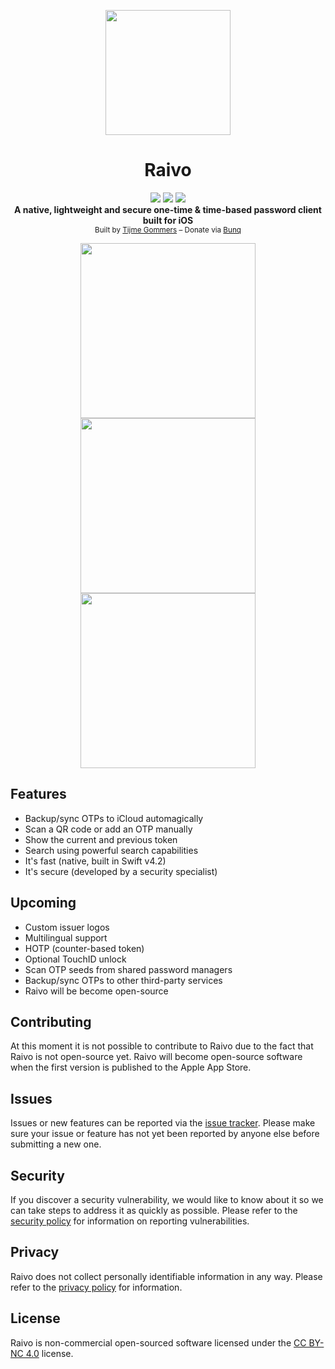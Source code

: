 <p align="center">
    <img src="https://raw.githubusercontent.com/tijme/raivo/master/Assets/app-icon.jpg" width="200"/>
</p>
<h1 align="center">Raivo</h1>
<p align="center">
    <a href="https://github.com/tijme/raivo/blob/master/LICENSE.md"><img src="https://raw.finnwea.com/shield/?firstText=License&secondText=CC%20BY-NC%204.0" /></a>
    <a href="https://itunes.apple.com/"><img src="https://raw.finnwea.com/shield/?firstText=Platform&secondText=iOS%20(10%20or%20higher)" /></a>
    <a href="https://github.com/tijme/raivo/releases"><img src="https://raw.finnwea.com/shield/?typeKey=SemverVersion&typeValue1=raivo&typeValue2=master&typeValue4=Beta&cache=1"></a>
    <br/>
    <b>A native, lightweight and secure one-time & time-based password client built for iOS</b>
    <br/>
    <sup>Built by <a href="https://www.linkedin.com/in/tijme/">Tijme Gommers</a> – Donate via <a href="https://bunq.me/tijme/0/Raivo;%20a%20native,%20lightweight%20and%20secure%20one-time%20&%20time-based%20password%20client%20built%20for%20iOS">Bunq</a></sup>
    <br/>
</p>

<p align="center">
    <img src="https://github.com/tijme/raivo/raw/master/.github/preview_left.png" width="280">
    <img src="https://github.com/tijme/raivo/raw/master/.github/preview_middle.png" width="280">
    <img src="https://github.com/tijme/raivo/raw/master/.github/preview_right.png" width="280">
</p>

## Features

* Backup/sync OTPs to iCloud automagically
* Scan a QR code or add an OTP manually
* Show the current and previous token
* Search using powerful search capabilities
* It's fast (native, built in Swift v4.2)
* It's secure (developed by a security specialist)

## Upcoming

* Custom issuer logos
* Multilingual support
* HOTP (counter-based token)
* Optional TouchID unlock
* Scan OTP seeds from shared password managers
* Backup/sync OTPs to other third-party services
* Raivo will be become open-source

## Contributing

At this moment it is not possible to contribute to Raivo due to the fact that Raivo is not open-source yet. Raivo will become open-source software when the first version is published to the Apple App Store.

## Issues

Issues or new features can be reported via the [issue tracker](https://github.com/tijme/raivo/issues). Please make sure your issue or feature has not yet been reported by anyone else before submitting a new one.

## Security

If you discover a security vulnerability, we would like to know about it so we can take steps to address it as quickly as possible. Please refer to the [security policy](https://github.com/tijme/raivo/blob/master/SECURITY.md) for information on reporting vulnerabilities.

## Privacy

Raivo does not collect personally identifiable information in any way. Please refer to the [privacy policy](https://github.com/tijme/raivo/blob/master/PRIVACY.md) for information.

## License

Raivo is non-commercial open-sourced software licensed under the [CC BY-NC 4.0](https://github.com/tijme/raivo/blob/master/LICENSE.md) license.
